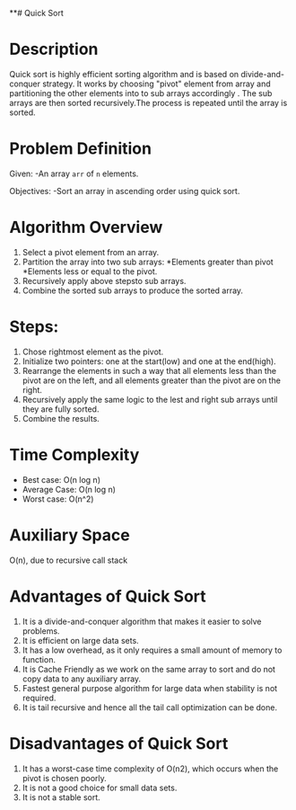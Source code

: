 **# Quick Sort

# Description

Quick sort is highly efficient sorting algorithm and is based on divide-and-conquer
strategy. It works by choosing "pivot" element from array and partitioning the other elements into to sub arrays accordingly . The sub arrays are then sorted recursively.The process is repeated until the array is sorted.

# Problem Definition

Given:
-An array `arr` of `n` elements.

Objectives:
-Sort an array in ascending order using quick sort.

# Algorithm Overview

1. Select a pivot element from an array.
2. Partition the array into two sub arrays:
   *Elements greater than pivot
   *Elements less or equal to the pivot.
3. Recursively apply above stepsto sub arrays.
4. Combine the sorted sub arrays to produce the sorted array.

# Steps:

1. Chose rightmost element as the pivot.
2. Initialize two pointers: one at the start(low) and one at the end(high).
3. Rearrange the elements in such a way that all elements less than the pivot are on the left, and all elements greater than the pivot are on the right.
4. Recursively apply the same logic to the lest and right sub arrays until they are fully sorted.
5. Combine the results.

# Time Complexity

- Best case: O(n log n)
- Average Case: O(n log n)
- Worst case: O(n^2)

# Auxiliary Space

   O(n), due to recursive call stack

#  Advantages of Quick Sort

   1. It is a divide-and-conquer algorithm that makes it easier to solve problems.
   2. It is efficient on large data sets.
   3. It has a low overhead, as it only requires a small amount of memory to          function.
   4. It is Cache Friendly as we work on the same array to sort and do not copy       data to any auxiliary array.
   5. Fastest general purpose algorithm for large data when stability is not          required.
   6. It is tail recursive and hence all the tail call optimization can be done.

#  Disadvantages of Quick Sort

   1. It has a worst-case time complexity of O(n2), which occurs when the pivot is    chosen poorly.
   2. It is not a good choice for small data sets. 
   3. It is not a stable sort.
